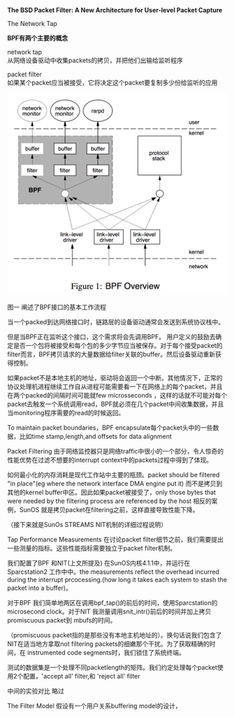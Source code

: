 **The BSD Packet Filter: A New Architecture for User-level Packet Capture**


The Network Tap

**BPF有两个主要的概念**

network tap   
    从网络设备驱动中收集packets的拷贝，并把他们出输给监听程序

packet filter         
    如果某个packet应当被接受，它将决定这个packet要复制多少份给监听的应用

![image](https://github.com/ShaneDean/file/blob/master/blog/linux/bpf-overview.png?raw=true)

图一 阐述了BPF接口的基本工作流程

当一个packed到达网络接口时，链路层的设备驱动通常会发送到系统协议栈中。

但是当BPF正在监听这个接口，这个需求将会先调用BPF。 用户定义的鼓励去确定是否一个包将被接受和每个包的多少字节应当被保存。对于每个接受packet的filter而言，BPF拷贝请求的大量数据给filter关联的buffer。然后设备驱动重新获得控制。

如果packet不是本地主机的地址，驱动将会返回一个中断。其他情况下，正常的协议处理机进程继续工作自从进程可能需要看一下在网络上的每个packet，并且在两个packed的间隔时间可能就few microsseconds ，这样的话就不可能对每个packet去触发一个系统调用read，BPF就必须在几个packet中间收集数据，并且当monitoring程序需要的read的时候返回。

To maintain packet boundaries，BPF encapsulate每个packet头中的一些数据，比如time stamp,length,and offsets for data alignment

Packet  Filtering
由于网络监控器只是网络traffic中很小的一个部分，令人惊奇的性能优势在过滤不想要的interrupt context中的packets过程中得到了体现。

如何最小化的内存消耗是现代工作站中主要的瓶颈。packet should be filtered "in place"(eg where the network interface DMA engine put it) 而不是拷贝到其他的kernel buffer中区。因此如果packet被接受了，only those bytes that were needed by the filtering process are referenced by the host
相反的案例，SunOS 就是拷贝packet在filtering之前，这样直接导致性能下降。

（接下来就是SunOs STREAMS NIT机制的详细过程说明）

Tap Performance Measurements
在讨论packet filter细节之前，我们需要提出一些测量的指标。这些性能指标需要独立于packet filter机制。

我们配置了BPF 和NIT(上文所提及) 在SunOS内核4.1.1中，并运行在Sparcstation2 工作中中。the measurements reflect the overhead incurred during the interrupt prcocessing.(how long it takes each system to stash the packet into a buffer)。

对于BPF 我们简单地两区在调用bpf_tap()的前后的时间，使用Sparcstation的microsecond clock。对于NIT 我测量调用snit_intr()前后的时间并加上拷贝promiscuous packet到 mbufs的时间。

（promiscuous packet指的是那些没有本地主机地址的）。换句话说我们包含了NIT在适当地方拿取not filtering packets的细嫩那个干扰。为了获取精确的时间，在 instrumented code segments时，我们锁住了系统终端。


测试的数据集是一个处理不同packetlength的矩阵。我们约定处理每个packet使用2个配置，'accept all' filter,和 'reject all' filter

中间的实验对比 略过 

The Filter Model
假设有一个用户关系buffering model的设计，
